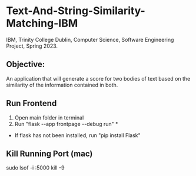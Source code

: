 # Text-And-String-Similarity-Matching-IBM

IBM, Trinity College Dublin, Computer Science, Software Engineering Project, Spring 2023.

## Objective:

An application that will generate a score for two bodies of text based on the similarity of the information contained in both.

## Run Frontend

1. Open main folder in terminal
2. Run "flask --app frontpage --debug run" *

* If flask has not been installed, run "pip install Flask" 

## Kill Running Port (mac)

sudo lsof -i :5000
kill -9 <PID>

